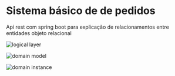 # Sistema básico de de pedidos
Api rest com spring boot para explicação de relacionamentos entre entidades objeto relacional

![logical layer](https://user-images.githubusercontent.com/3439261/87938860-8e8be400-ca6d-11ea-8f56-fffca7e3d116.PNG)



![domain model](https://user-images.githubusercontent.com/3439261/87938825-8338b880-ca6d-11ea-86fd-f11ce366c7dd.PNG)




![domain instance](https://user-images.githubusercontent.com/3439261/87938780-74520600-ca6d-11ea-9ff6-582ef5441f81.PNG)

